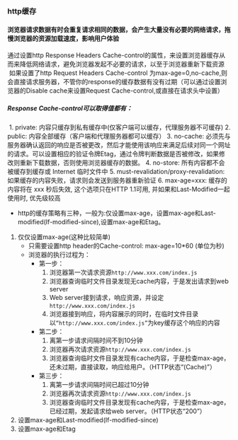### http缓存
  #### 浏览器请求数据有时会重复请求相同的数据，会产生大量没有必要的网络请求，拖慢浏览器的资源加载速度，影响用户体验
  通过设置http Response Headers Cache-control的属性，来设置浏览器缓存从而来降低网络请求，避免浏览器发起不必要的请求，以至于浏览器重新下载资源
  如果设置了http Request Headers Cache-control 为max-age=0,no-cache,则会直接请求服务器，不管你的response的缓存数据有没有过期（可以通过设置浏览器的Disable cache来设置Request Cache-control,或直接在请求头中设置）
##### Response Cache-control可以取得值都有：
  1. private: 内容只缓存到私有缓存中(仅客户端可以缓存，代理服务器不可缓存)
  2. public: 内容全部缓存（客户端和代理服务器都可以缓存）
  3. no-cache: 必须先与服务器确认返回的响应是否被更改，然后才能使用该响应来满足后续对同一个网址的请求。可以设置相应的验证令牌Etag，通过令牌判断数据是否被修改，如果修改则重新下载数据，否则使用浏览器缓存的数据。
  4. no-store: 所有内容都不会被缓存到缓存或 Internet 临时文件中
  5. must-revalidation/proxy-revalidation: 如果缓存的内容失败，请求则会发送到服务器重新验证
  6. max-age=xxx: 缓存的内容将在 xxx 秒后失效, 这个选项只在HTTP 1.1可用, 并如果和Last-Modified一起使用时, 优先级较高
* http的缓存策略有三种，一般为:仅设置max-age，设置max-age和Last-modified(If-modified-since),设置max-age和Etag。
1. 仅仅设置max-age(这种比较简单)
    * 只需要设置http header的Cache-control: max-age=10*60 (单位为秒) 
    * 浏览器的执行过程为：
      * 第一步：
        1. 浏览器第一次请求资源`http://www.xxx.com/index.js`
        2. 浏览器查询临时文件目录发现无cache内容，于是发出请求到web server
        3. Web server接到请求，响应资源，并设定`http://www.xxx.com/index.js`
        4. 浏览器接到响应，将内容展示的同时，在临时文件目录以`“http://www.xxx.com/index.js”`为key缓存这个响应的内容
      * 第二步：
        1. 离第一步请求间隔时间不到10分钟
        2. 浏览器再次请求资源`http://www.xxx.com/index.js`
        3. 浏览器查询临时文件目录发现有cache内容，于是检查max-age，还未过期，直接读取，响应给用户。（HTTP状态“(Cache)”）
      * 第三步：
        1. 离第一步请求间隔时间已超过10分钟
        2. 浏览器再次请求资源`http://www.xxx.com/index.js`
        3. 浏览器查询临时文件目录发现有cache内容，于是检查max-age，已经过期，发起请求给web server。（HTTP状态“200”）
2. 设置max-age和Last-modified(If-modified-since)
3. 设置max-age和Etag
    
